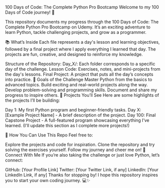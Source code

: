 100 Days of Code: The Complete Python Pro Bootcamp
Welcome to my 100 Days of Code journey! 🚀

This repository documents my progress through the 100 Days of Code: The Complete Python Pro Bootcamp on Udemy. It’s an exciting adventure to learn Python, tackle challenging projects, and grow as a programmer.

📚 What’s Inside
Each file represents a day's lesson and learning objectives, followed by a final project where I apply everything I learned that day. The projects are fun, creative, and designed to reinforce my knowledge.

Structure of the Repository:
Day_X/: Each folder corresponds to a specific day of the challenge.
Lesson Code: Exercises, notes, and mini-projects from the day's lessons.
Final Project: A project that puts all the day’s concepts into practice.
🎯 Goals of the Challenge
Master Python from the basics to advanced topics.
Build exciting and real-world projects along the way.
Develop problem-solving and programming skills.
Document and share my progress to inspire others.
🚀 Projects You’ll See
Here are some highlights of the projects I’ll be building:

Day 1: My first Python program and beginner-friendly tasks.
Day X: [Example Project Name] - A brief description of the project.
Day 100: Final Capstone Project - A full-featured program showcasing everything I’ve learned.
(I'll update this section as I complete more projects!)

🌟 How You Can Use This Repo
Feel free to:

Explore the projects and code for inspiration.
Clone the repository and try solving the exercises yourself.
Follow my journey and cheer me on!
🤝 Connect With Me
If you’re also taking the challenge or just love Python, let’s connect:

GitHub: [Your Profile Link]
Twitter: [Your Twitter Link, if any]
LinkedIn: [Your LinkedIn Link, if any]
Thanks for stopping by! I hope this repository inspires you to start your own coding journey. 💻✨

